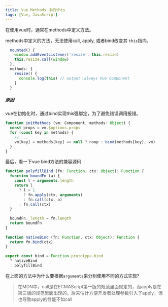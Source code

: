 ```yaml
---
title: Vue Methods 中的this
tags: [Vue, JavaScript]
---
```

在使用vue时，通常在methods中定义方法。

methods中定义的方法，无法使用call, apply, 或者bind改变其 `this`指向。

```js
  mounted() {
    window.addEventListener('resize', this.resize)
    this.resize.call(window)
  },
  methods: {
    resize() {
      console.log(this) // output：always Vue Component
    }
  }
```

##### 原因

vue在初始化时，通过bind实现this强绑定，为了避免错误调用报错。

```js
function initMethods (vm: Component, methods: Object) {
  const props = vm.$options.props
  for (const key in methods) {
    // ...
    vm[key] = methods[key] == null ? noop : bind(methods[key], vm)
  }
}
```

最后，看一下vue bind方法的兼容源码

```js
function polyfillBind (fn: Function, ctx: Object): Function {
  function boundFn (a) {
    const l = arguments.length
    return l
      ? l > 1
        ? fn.apply(ctx, arguments)
        : fn.call(ctx, a)
      : fn.call(ctx)
  }
 
  boundFn._length = fn.length
  return boundFn
}
 
function nativeBind (fn: Function, ctx: Object): Function {
  return fn.bind(ctx)
}
 
export const bind = Function.prototype.bind
  ? nativeBind
  : polyfillBind
```
在上面的方法中为什么要根据`arguments`来分别使用不同的方式实现?

>在MDN中，call是在ECMAScript第一版的规范里面规定的，而apply是在第三版的规范里面出现的。后来估计方便开发者处理参数引入了apply，但也导致apply的性能不如call

